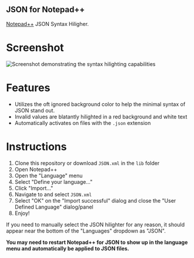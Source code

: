 JSON for Notepad++
------------------
[Notepad++](http://notepad-plus-plus.org/) JSON Syntax Hiligher.

Screenshot
==========
![Screenshot demonstrating the syntax hilighting capabilities](http://i.imgur.com/8raMmsF.png)

Features
========
- Utilizes the oft ignored background color to help the minimal syntax of JSON stand out.
- Invalid values are blatantly hilighted in a red background and white text
- Automatically activates on files with the `.json` extension

Instructions
============
1. Clone this repository or download `JSON.xml` in the `lib` folder
2. Open Notepad++
3. Open the "Language" menu
4. Select "Define your language..."
5. Click "Import..."
6. Navigate to and select `JSON.xml`
7. Select "OK" on the "Import successful" dialog and close the "User Defined Language" dialog/panel
8. Enjoy!

If you need to manually select the JSON hilighter for any reason, it should appear near the bottom of the "Languages" dropdown as "JSON".

**You may need to restart Notepad++ for JSON to show up in the language menu and automatically be applied to JSON files.**
